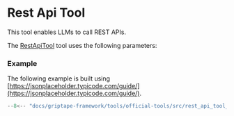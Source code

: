 # Rest Api Tool

This tool enables LLMs to call REST APIs.

The [RestApiTool](../../../reference/griptape/tools/rest_api/tool.md) tool uses the following parameters:

### Example

The following example is built using [https://jsonplaceholder.typicode.com/guide/](https://jsonplaceholder.typicode.com/guide/).

```python
--8<-- "docs/griptape-framework/tools/official-tools/src/rest_api_tool_1.py"
```
